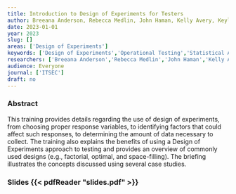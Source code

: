 ```yaml
---
title: Introduction to Design of Experiments for Testers
author: Breeana Anderson, Rebecca Medlin, John Haman, Kelly Avery, Keyla Pagan-Rivera
date: 2023-01-01
year: 2023
slug: []
areas: ['Design of Experiments']
keywords: ['Design of Experiments','Operational Testing','Statistical Analysis']
researchers: ['Breeana Anderson','Rebecca Medlin','John Haman','Kelly Avery','Keyla Pagan-Rivera']
audience: Everyone
journal: ['ITSEC']
draft: no
---
```




### Abstract

This training provides details regarding the use of design of experiments, from choosing proper response variables, to identifying factors that could affect such responses, to determining the amount of data necessary to collect. The training also explains the benefits of using a Design of Experiments approach to testing and provides an overview of commonly used designs (e.g., factorial, optimal, and space-filling). The briefing illustrates the concepts discussed using several case studies.

### Slides {{< pdfReader "slides.pdf" >}}




